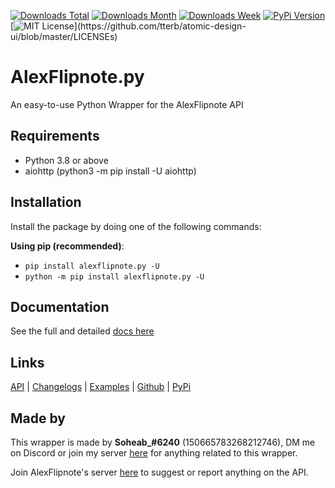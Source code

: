 [![Downloads Total](https://pepy.tech/badge/alexflipnote-py)](https://pepy.tech/project/alexflipnote-py)
[![Downloads Month](https://pepy.tech/badge/alexflipnote-py/month)](https://pepy.tech/project/alexflipnote-py)
[![Downloads Week](https://pepy.tech/badge/alexflipnote-py/week)](https://pepy.tech/project/alexflipnote-py)
[![PyPi Version](https://img.shields.io/pypi/v/alexflipnote.py.svg)](https://pypi.python.org/pypi/alexflipnote.py/)
[![MIT License](https://img.shields.io/apm/l/atomic-design-ui.svg?)](https://github.com/tterb/atomic-design-ui/blob/master/LICENSEs)

# AlexFlipnote.py

An easy-to-use Python Wrapper for the AlexFlipnote API

## Requirements

- Python 3.8 or above
- aiohttp (python3 -m pip install -U aiohttp)

## Installation

Install the package by doing one of the following commands:

**Using pip (recommended)**:

- `pip install alexflipnote.py -U`
- `python -m pip install alexflipnote.py -U`

## Documentation

See the full and detailed [docs here][docs]

## Links

[API][base_url] | [Changelogs][changelog] | [Examples][examples] | [Github][github] | [PyPi][pypi]

## Made by

This wrapper is made by **Soheab_#6240** (150665783268212746), DM me on Discord or join my server [here][discord_mine]
for anything related to this wrapper.

Join AlexFlipnote's server [here][discord_alexflipnote] to suggest or report anything on the API.

[docs]: https://github.com/Soheab/alexflipnote.py/blob/master/docs.md
[changelog]: https://github.com/Soheab/alexflipnote.py/blob/master/changelog.md
[examples]: https://github.com/Soheab/alexflipnote.py/blob/master/docs.md#examples
[embed_example]: https://github.com/Soheab/alexflipnote.py/blob/master/docs.md#embed
[base_url]: https://api.alexflipnote.dev
[github]: https://github.com/Soheab/alexflipnote.py
[pypi]: https://pypi.org/project/alexflipnote.py/
[discord_alexflipnote]: https://discord.gg/Alexflipnote
[discord_mine]: https://discord.gg/yCzcfju
